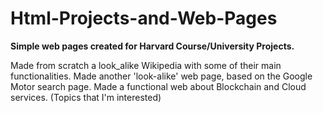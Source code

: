 # Html-Projects-and-Web-Pages

**Simple web pages created for Harvard Course/University Projects.**

Made from scratch a look_alike Wikipedia with some of their main functionalities.
Made another 'look-alike' web page, based on the Google Motor search page.
Made a functional web about Blockchain and Cloud services. (Topics that I'm interested)
